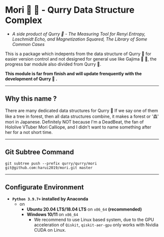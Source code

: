 # Mori 🌳 🍛 - Qurry Data Structure Complex

- *A side product of Qurry 🍛 - The Measuring Tool for Renyi Entropy, Loschmidt Echo, and Magnetization Squared, The Library of Some Common Cases*

This is a package which indepents from the data structure of Qurry 🍛 for easier version control and not designed for general use like Gajima 🔄 🍛, the progress bar module also divided from Qurry 🍛.

**This module is far from finish and will update frenquently with the development of Qurry 🍛 .**

---

## Why this name ?

There are many dedicated data structures for Qurry 🍛 If we say one of them like a tree in forest, then all data structures combine, it makes a forest or '森' mori in Japanese.
Definitely NOT because I'm a DeadBeat, the fan of Hololive VTuber Mori Calliope, and I didn't want to name something after her for a not short time.

---

## Git Subtree Command

`git subtree push --prefix qurry/qurry/mori git@github.com:harui2019/mori.git master`

---

## Configurate Environment

- **`Python 3.9.7+` installed by Anaconda**
  - on
    - **Ubuntu 20.04 LTS/18.04 LTS** on `x86_64` **(recommended)**
    - **Windows 10/11** on `x86_64`
      - We recommend to use Linux based system, due to the GPU acceleration of `Qiskit`, `qiskit-aer-gpu` only works with Nvidia CUDA on Linux.
